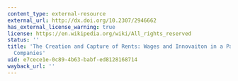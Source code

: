 ```yaml
---
content_type: external-resource
external_url: http://dx.doi.org/10.2307/2946662
has_external_license_warning: true
license: https://en.wikipedia.org/wiki/All_rights_reserved
status: ''
title: 'The Creation and Capture of Rents: Wages and Innovaiton in a Panel of U.K.
  Companies'
uid: e7cece1e-0c89-4b63-babf-ed8128168714
wayback_url: ''
---
```

